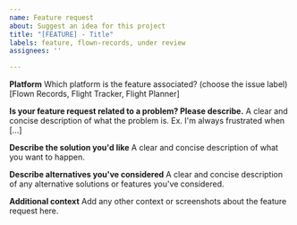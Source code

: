 ```yaml
---
name: Feature request
about: Suggest an idea for this project
title: "[FEATURE] - Title"
labels: feature, flown-records, under review
assignees: ''

---
```


**Platform**
Which platform is the feature associated? (choose the issue label)
[Flown Records, Flight Tracker, Flight Planner]

**Is your feature request related to a problem? Please describe.**
A clear and concise description of what the problem is. Ex. I'm always frustrated when [...]

**Describe the solution you'd like**
A clear and concise description of what you want to happen.

**Describe alternatives you've considered**
A clear and concise description of any alternative solutions or features you've considered.

**Additional context**
Add any other context or screenshots about the feature request here.
